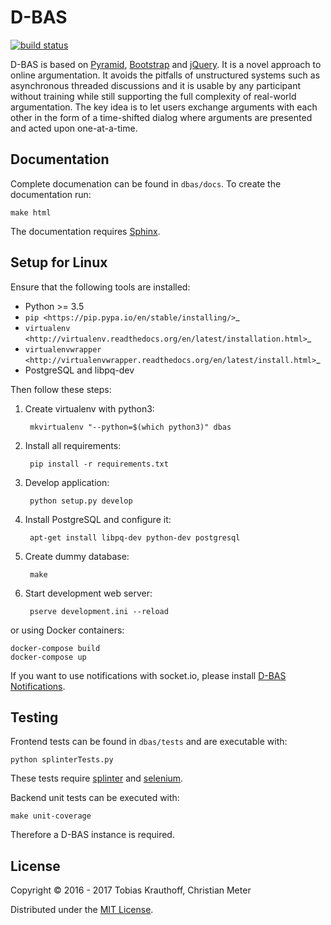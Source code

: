 # D-BAS

[![build status](https://gitlab.cs.uni-duesseldorf.de/project/dbas/badges/master/build.svg)](https://gitlab.cs.uni-duesseldorf.de/project/dbas/commits/master)

D-BAS is based on [Pyramid](http://www.pylonsproject.org/), 
[Bootstrap](http://getbootstrap.com/) and [jQuery](https://jquery.com/).
It is a novel approach to online argumentation. It avoids the 
pitfalls of  unstructured systems such as asynchronous threaded 
discussions and it is usable by any participant without training while 
still supporting the full complexity  of real-world argumentation. The 
key idea is to let users exchange arguments  with each other in the 
form of a time-shifted dialog where arguments are presented  and acted 
upon one-at-a-time.

## Documentation

Complete documenation can be found in `dbas/docs`. To create the 
documentation run:

    make html

The documentation requires [Sphinx](http://www.sphinx-doc.org/en/stable/).


## Setup for Linux

Ensure that the following tools are installed:

* Python >= 3.5
* `pip <https://pip.pypa.io/en/stable/installing/>`_
* `virtualenv <http://virtualenv.readthedocs.org/en/latest/installation.html>`_
* `virtualenvwrapper <http://virtualenvwrapper.readthedocs.org/en/latest/install.html>`_
* PostgreSQL and libpq-dev

Then follow these steps:

1. Create virtualenv with python3:
    
        mkvirtualenv "--python=$(which python3)" dbas

2. Install all requirements:

        pip install -r requirements.txt

3. Develop application:
        
        python setup.py develop

4. Install PostgreSQL and configure it:

        apt-get install libpq-dev python-dev postgresql
        
6. Create dummy database:

        make

7. Start development web server:

        pserve development.ini --reload

or using Docker containers:

    docker-compose build
    docker-compose up


If you want to use notifications with socket.io, please install [D-BAS Notifications](https://gitlab.cs.uni-duesseldorf.de/project/dbas-notifications).

## Testing

Frontend tests can be found in `dbas/tests` and are executable with:

    python splinterTests.py

These tests require [splinter](https://splinter.readthedocs.org/en/latest/) 
and [selenium](https://pypi.python.org/pypi/selenium).

Backend unit tests can be executed with:

    make unit-coverage

Therefore a D-BAS instance is required.


## License

Copyright © 2016 - 2017 Tobias Krauthoff, Christian Meter

Distributed under the [MIT License](https://gitlab.cs.uni-duesseldorf.de/project/dbas/raw/master/LICENSE).
